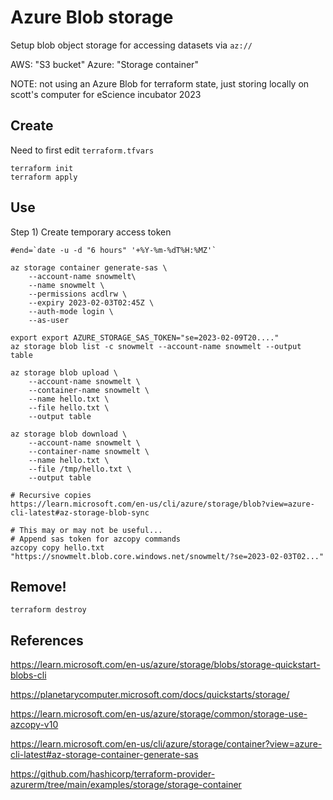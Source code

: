 # Azure Blob storage

Setup blob object storage for accessing datasets via `az://`

AWS: "S3 bucket"
Azure: "Storage container"


NOTE: not using an Azure Blob for terraform state, just storing locally on scott's computer for eScience incubator 2023

## Create

Need to first edit `terraform.tfvars`

```
terraform init
terraform apply
```

## Use

Step 1) Create temporary access token
```
#end=`date -u -d "6 hours" '+%Y-%m-%dT%H:%MZ'`

az storage container generate-sas \
    --account-name snowmelt\
    --name snowmelt \
    --permissions acdlrw \
    --expiry 2023-02-03T02:45Z \
    --auth-mode login \
    --as-user
```

```
export export AZURE_STORAGE_SAS_TOKEN="se=2023-02-09T20...."
az storage blob list -c snowmelt --account-name snowmelt --output table

az storage blob upload \
    --account-name snowmelt \
    --container-name snowmelt \
    --name hello.txt \
    --file hello.txt \
    --output table

az storage blob download \
    --account-name snowmelt \
    --container-name snowmelt \
    --name hello.txt \
    --file /tmp/hello.txt \
    --output table

# Recursive copies
https://learn.microsoft.com/en-us/cli/azure/storage/blob?view=azure-cli-latest#az-storage-blob-sync

# This may or may not be useful...
# Append sas token for azcopy commands
azcopy copy hello.txt "https://snowmelt.blob.core.windows.net/snowmelt/?se=2023-02-03T02..."
```

## Remove!
```
terraform destroy
```


## References

https://learn.microsoft.com/en-us/azure/storage/blobs/storage-quickstart-blobs-cli

https://planetarycomputer.microsoft.com/docs/quickstarts/storage/

https://learn.microsoft.com/en-us/azure/storage/common/storage-use-azcopy-v10

https://learn.microsoft.com/en-us/cli/azure/storage/container?view=azure-cli-latest#az-storage-container-generate-sas

https://github.com/hashicorp/terraform-provider-azurerm/tree/main/examples/storage/storage-container
